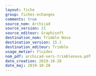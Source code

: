 ```yaml
---
layout: fiche
group: fiches-echanges
comments: true
source_nom: Archicad
source_version: 21
source_editeur: Graphisoft
destination_nom: Trimble Nova
destination_version: 15.1
destination_editeur: Trimble
usage_metier: Fluides
nom_pdf: archicad-vers-trimblenova.pdf
date_creation: 2019-10-28
date_maj: 2019-10-28
---
```

